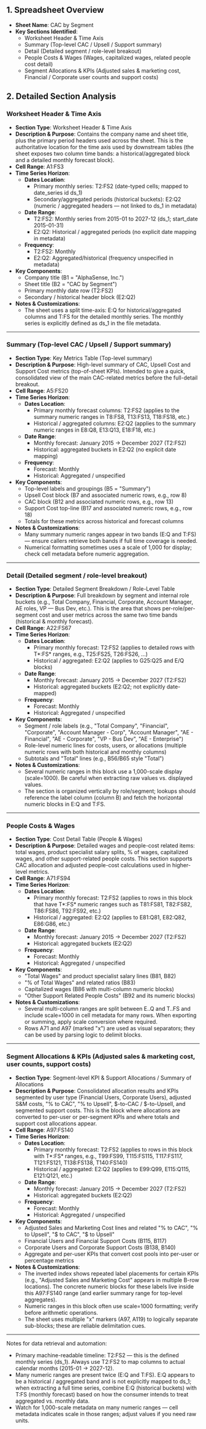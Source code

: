 ## 1. Spreadsheet Overview
- **Sheet Name**: CAC by Segment
- **Key Sections Identified**:
  - Worksheet Header & Time Axis
  - Summary (Top-level CAC / Upsell / Support summary)
  - Detail (Detailed segment / role-level breakout)
  - People Costs & Wages (Wages, capitalized wages, related people cost detail)
  - Segment Allocations & KPIs (Adjusted sales & marketing cost, Financial / Corporate user counts and support costs)

## 2. Detailed Section Analysis

### Worksheet Header & Time Axis
- **Section Type**: Worksheet Header & Time Axis
- **Description & Purpose**: Contains the company name and sheet title, plus the primary period headers used across the sheet. This is the authoritative location for the time axis used by downstream tables (the sheet exposes two column time bands: a historical/aggregated block and a detailed monthly forecast block).
- **Cell Range**: A1:FS3
- **Time Series Horizon**:
  - **Dates Location**:
    - Primary monthly series: T2:FS2 (date-typed cells; mapped to date_series id ds_1)
    - Secondary/aggregated periods (historical buckets): E2:Q2 (numeric / aggregated headers — not linked to ds_1 in metadata)
  - **Date Range**:
    - T2:FS2: Monthly series from 2015-01 to 2027-12 (ds_1; start_date 2015-01-31)
    - E2:Q2: Historical / aggregated periods (no explicit date mapping in metadata)
  - **Frequency**:
    - T2:FS2: Monthly
    - E2:Q2: Aggregated/historical (frequency unspecified in metadata)
- **Key Components**:
  - Company title (B1 = "AlphaSense, Inc.")
  - Sheet title (B2 = "CAC by Segment")
  - Primary monthly date row (T2:FS2)
  - Secondary / historical header block (E2:Q2)
- **Notes & Customizations**:
  - The sheet uses a split time-axis: E:Q for historical/aggregated columns and T:FS for the detailed monthly series. The monthly series is explicitly defined as ds_1 in the file metadata.

---

### Summary (Top-level CAC / Upsell / Support summary)
- **Section Type**: Key Metrics Table (Top-level summary)
- **Description & Purpose**: High-level summary of CAC, Upsell Cost and Support Cost metrics (top-of-sheet KPIs). Intended to give a quick, consolidated view of the main CAC-related metrics before the full-detail breakout.
- **Cell Range**: A5:FS20
- **Time Series Horizon**:
  - **Dates Location**:
    - Primary monthly forecast columns: T2:FS2 (applies to the summary numeric ranges in T8:FS8, T13:FS13, T18:FS18, etc.)
    - Historical / aggregated columns: E2:Q2 (applies to the summary numeric ranges in E8:Q8, E13:Q13, E18:F18, etc.)
  - **Date Range**:
    - Monthly forecast: January 2015 → December 2027 (T2:FS2)
    - Historical: aggregated buckets in E2:Q2 (no explicit date mapping)
  - **Frequency**:
    - Forecast: Monthly
    - Historical: Aggregated / unspecified
- **Key Components**:
  - Top-level labels and groupings (B5 = "Summary")
  - Upsell Cost block (B7 and associated numeric rows, e.g., row 8)
  - CAC block (B12 and associated numeric rows, e.g., row 13)
  - Support Cost top-line (B17 and associated numeric rows, e.g., row 18)
  - Totals for these metrics across historical and forecast columns
- **Notes & Customizations**:
  - Many summary numeric ranges appear in two bands (E:Q and T:FS) — ensure callers retrieve both bands if full time coverage is needed.
  - Numerical formatting sometimes uses a scale of 1,000 for display; check cell metadata before numeric aggregation.

---

### Detail (Detailed segment / role-level breakout)
- **Section Type**: Detailed Segment Breakdown / Role-Level Table
- **Description & Purpose**: Full breakdown by segment and internal role buckets (e.g., Total Company, Financial, Corporate, Account Manager, AE roles, VP — Bus Dev, etc.). This is the area that shows per-role/per-segment cost and user metrics across the same two time bands (historical & monthly forecast).
- **Cell Range**: A22:FS67
- **Time Series Horizon**:
  - **Dates Location**:
    - Primary monthly forecast: T2:FS2 (applies to detailed rows with T*:FS* ranges, e.g., T25:FS25, T26:FS26, ...)
    - Historical / aggregated: E2:Q2 (applies to G25:Q25 and E/Q blocks)
  - **Date Range**:
    - Monthly forecast: January 2015 → December 2027 (T2:FS2)
    - Historical: aggregated buckets (E2:Q2; not explicitly date-mapped)
  - **Frequency**:
    - Forecast: Monthly
    - Historical: Aggregated / unspecified
- **Key Components**:
  - Segment / role labels (e.g., "Total Company", "Financial", "Corporate", "Account Manager - Corp", "Account Manager", "AE - Financial", "AE - Corporate", "VP - Bus Dev", "AE - Enterprise")
  - Role-level numeric lines for costs, users, or allocations (multiple numeric rows with both historical and monthly columns)
  - Subtotals and "Total" lines (e.g., B56/B65 style "Total")
- **Notes & Customizations**:
  - Several numeric ranges in this block use a 1,000-scale display (scale=1000). Be careful when extracting raw values vs. displayed values.
  - The section is organized vertically by role/segment; lookups should reference the label column (column B) and fetch the horizontal numeric blocks in E:Q and T:FS.

---

### People Costs & Wages
- **Section Type**: Cost Detail Table (People & Wages)
- **Description & Purpose**: Detailed wages and people-cost related items: total wages, product specialist salary splits, % of wages, capitalized wages, and other support-related people costs. This section supports CAC allocation and adjusted people-cost calculations used in higher-level metrics.
- **Cell Range**: A71:FS94
- **Time Series Horizon**:
  - **Dates Location**:
    - Primary monthly forecast: T2:FS2 (applies to rows in this block that have T*:FS* numeric ranges such as T81:FS81, T82:FS82, T86:FS86, T92:FS92, etc.)
    - Historical / aggregated: E2:Q2 (applies to E81:Q81, E82:Q82, E86:G86, etc.)
  - **Date Range**:
    - Monthly forecast: January 2015 → December 2027 (T2:FS2)
    - Historical: aggregated buckets (E2:Q2)
  - **Frequency**:
    - Forecast: Monthly
    - Historical: Aggregated / unspecified
- **Key Components**:
  - "Total Wages" and product specialist salary lines (B81, B82)
  - "% of Total Wages" and related ratios (B83)
  - Capitalized wages (B86 with multi-column numeric blocks)
  - "Other Support Related People Costs" (B92 and its numeric blocks)
- **Notes & Customizations**:
  - Several multi-column ranges are split between E..Q and T..FS and include scale=1000 in cell metadata for many rows. When exporting or summing, apply scale conversion where required.
  - Rows A71 and A97 (marked "x") are used as visual separators; they can be used by parsing logic to delimit blocks.

---

### Segment Allocations & KPIs (Adjusted sales & marketing cost, user counts, support costs)
- **Section Type**: Segment-level KPI & Support Allocations / Summary of Allocations
- **Description & Purpose**: Consolidated allocation results and KPIs segmented by user type (Financial Users, Corporate Users), adjusted S&M costs, "% to CAC", "% to Upsell", $-to-CAC / $-to-Upsell, and segmented support costs. This is the block where allocations are converted to per-user or per-segment KPIs and where totals and support cost allocations appear.
- **Cell Range**: A97:FS140
- **Time Series Horizon**:
  - **Dates Location**:
    - Primary monthly forecast: T2:FS2 (applies to rows in this block with T*:FS* ranges, e.g., T99:FS99, T115:FS115, T117:FS117, T121:FS121, T138:FS138, T140:FS140)
    - Historical / aggregated: E2:Q2 (applies to E99:Q99, E115:Q115, E121:Q121, etc.)
  - **Date Range**:
    - Monthly forecast: January 2015 → December 2027 (T2:FS2)
    - Historical: aggregated buckets (E2:Q2)
  - **Frequency**:
    - Forecast: Monthly
    - Historical: Aggregated / unspecified
- **Key Components**:
  - Adjusted Sales and Marketing Cost lines and related "% to CAC", "% to Upsell", "$ to CAC", "$ to Upsell"
  - Financial Users and Financial Support Costs (B115, B117)
  - Corporate Users and Corporate Support Costs (B138, B140)
  - Aggregate and per-user KPIs that convert cost pools into per-user or percentage metrics
- **Notes & Customizations**:
  - The inverted index shows repeated label placements for certain KPIs (e.g., "Adjusted Sales and Marketing Cost" appears in multiple B-row locations). The concrete numeric blocks for these labels live inside this A97:FS140 range (and earlier summary range for top-level aggregates).
  - Numeric ranges in this block often use scale=1000 formatting; verify before arithmetic operations.
  - The sheet uses multiple "x" markers (A97, A119) to logically separate sub-blocks; these are reliable delimitation cues.

---

Notes for data retrieval and automation:
- Primary machine-readable timeline: T2:FS2 — this is the defined monthly series (ds_1). Always use T2:FS2 to map columns to actual calendar months (2015-01 → 2027-12).
- Many numeric ranges are present twice (E:Q and T:FS). E:Q appears to be a historical / aggregated band and is not explicitly mapped to ds_1; when extracting a full time series, combine E:Q (historical buckets) with T:FS (monthly forecast) based on how the consumer intends to treat aggregated vs. monthly data.
- Watch for 1,000-scale metadata on many numeric ranges — cell metadata indicates scale in those ranges; adjust values if you need raw units.